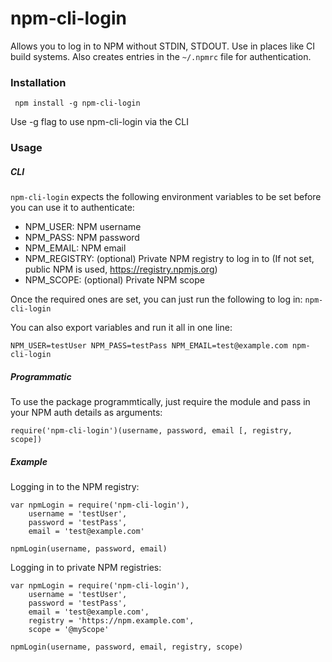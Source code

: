 # npm-cli-login

Allows you to log in to NPM without STDIN, STDOUT. Use in places like CI build systems.
Also creates entries in the ``` ~/.npmrc ``` file for authentication.

### Installation
``` npm install -g npm-cli-login```

Use -g flag to use npm-cli-login via the CLI

### Usage

##### CLI

``` npm-cli-login ``` expects the following environment variables to be set before you can use it to authenticate:

- NPM_USER: NPM username
- NPM_PASS: NPM password
- NPM_EMAIL: NPM email
- NPM_REGISTRY: (optional) Private NPM registry to log in to (If not set, public NPM is used, https://registry.npmjs.org)
- NPM_SCOPE: (optional) Private NPM scope

Once the required ones are set, you can just run the following to log in: ``` npm-cli-login ```

You can also export variables and run it all in one line:

``` NPM_USER=testUser NPM_PASS=testPass NPM_EMAIL=test@example.com npm-cli-login ```

##### Programmatic

To use the package programmtically, just require the module and pass in your NPM auth details as arguments:

``` require('npm-cli-login')(username, password, email [, registry, scope]) ```

##### Example

Logging in to the NPM registry:

```
var npmLogin = require('npm-cli-login'),
    username = 'testUser',
    password = 'testPass',
    email = 'test@example.com'

npmLogin(username, password, email)
```

Logging in to private NPM registries:

```
var npmLogin = require('npm-cli-login'),
    username = 'testUser',
    password = 'testPass',
    email = 'test@example.com',
    registry = 'https://npm.example.com',
    scope = '@myScope'

npmLogin(username, password, email, registry, scope)
```
